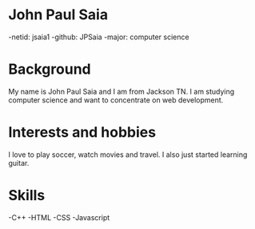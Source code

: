 # John Paul Saia
-netid: jsaia1
-github: JPSaia
-major: computer science

# Background
My name is John Paul Saia and I am from Jackson TN. I am studying computer science and want to concentrate on web development.

# Interests and hobbies
I love to play soccer, watch movies and travel. I also just started learning guitar. 

# Skills

-C++
-HTML
-CSS 
-Javascript